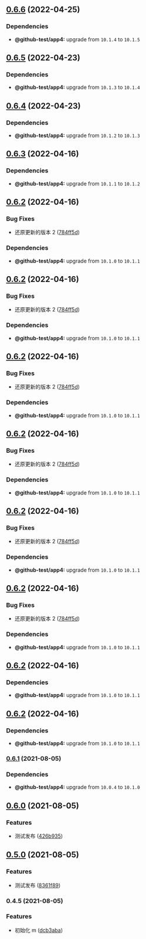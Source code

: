 ## [0.6.6](https://github.com/twinh/github-actions-test/compare/@github-test/m@0.6.5...@github-test/m@0.6.6) (2022-04-25)





### Dependencies

* **@github-test/app4:** upgrade from `10.1.4` to `10.1.5`

## [0.6.5](https://github.com/twinh/github-actions-test/compare/@github-test/m@0.6.4...@github-test/m@0.6.5) (2022-04-23)





### Dependencies

* **@github-test/app4:** upgrade from `10.1.3` to `10.1.4`

## [0.6.4](https://github.com/twinh/github-actions-test/compare/@github-test/m@0.6.3...@github-test/m@0.6.4) (2022-04-23)





### Dependencies

* **@github-test/app4:** upgrade from `10.1.2` to `10.1.3`

## [0.6.3](https://github.com/twinh/github-actions-test/compare/@github-test/m@0.6.2...@github-test/m@0.6.3) (2022-04-16)





### Dependencies

* **@github-test/app4:** upgrade from `10.1.1` to `10.1.2`

## [0.6.2](https://github.com/twinh/github-actions-test/compare/@github-test/m@0.6.1...@github-test/m@0.6.2) (2022-04-16)


### Bug Fixes

* 还原更新的版本 2 ([784ff5d](https://github.com/twinh/github-actions-test/commit/784ff5d3d6a523282eccb8fdbc37382e143d8f5e))





### Dependencies

* **@github-test/app4:** upgrade from `10.1.0` to `10.1.1`

## [0.6.2](https://github.com/twinh/github-actions-test/compare/@github-test/m@0.6.1...@github-test/m@0.6.2) (2022-04-16)


### Bug Fixes

* 还原更新的版本 2 ([784ff5d](https://github.com/twinh/github-actions-test/commit/784ff5d3d6a523282eccb8fdbc37382e143d8f5e))





### Dependencies

* **@github-test/app4:** upgrade from `10.1.0` to `10.1.1`

## [0.6.2](https://github.com/twinh/github-actions-test/compare/@github-test/m@0.6.1...@github-test/m@0.6.2) (2022-04-16)


### Bug Fixes

* 还原更新的版本 2 ([784ff5d](https://github.com/twinh/github-actions-test/commit/784ff5d3d6a523282eccb8fdbc37382e143d8f5e))





### Dependencies

* **@github-test/app4:** upgrade from `10.1.0` to `10.1.1`

## [0.6.2](https://github.com/twinh/github-actions-test/compare/@github-test/m@0.6.1...@github-test/m@0.6.2) (2022-04-16)


### Bug Fixes

* 还原更新的版本 2 ([784ff5d](https://github.com/twinh/github-actions-test/commit/784ff5d3d6a523282eccb8fdbc37382e143d8f5e))





### Dependencies

* **@github-test/app4:** upgrade from `10.1.0` to `10.1.1`

## [0.6.2](https://github.com/twinh/github-actions-test/compare/@github-test/m@0.6.1...@github-test/m@0.6.2) (2022-04-16)


### Bug Fixes

* 还原更新的版本 2 ([784ff5d](https://github.com/twinh/github-actions-test/commit/784ff5d3d6a523282eccb8fdbc37382e143d8f5e))





### Dependencies

* **@github-test/app4:** upgrade from `10.1.0` to `10.1.1`

## [0.6.2](https://github.com/twinh/github-actions-test/compare/@github-test/m@0.6.1...@github-test/m@0.6.2) (2022-04-16)


### Bug Fixes

* 还原更新的版本 2 ([784ff5d](https://github.com/twinh/github-actions-test/commit/784ff5d3d6a523282eccb8fdbc37382e143d8f5e))





### Dependencies

* **@github-test/app4:** upgrade from `10.1.0` to `10.1.1`

## [0.6.2](https://github.com/twinh/github-actions-test/compare/@github-test/m@0.6.1...@github-test/m@0.6.2) (2022-04-16)





### Dependencies

* **@github-test/app4:** upgrade from `10.1.0` to `10.1.1`

## [0.6.2](https://github.com/twinh/github-actions-test/compare/@github-test/m@0.6.1...@github-test/m@0.6.2) (2022-04-16)





### Dependencies

* **@github-test/app4:** upgrade from `10.1.0` to `10.1.1`

### [0.6.1](https://github.com/twinh/github-actions-test/compare/@github-test/m@0.6.0...@github-test/m@0.6.1) (2021-08-05)



### Dependencies

* **@github-test/app4:** upgrade from `10.0.4` to `10.1.0`

## [0.6.0](https://github.com/twinh/github-actions-test/compare/@github-test/m@0.5.0...@github-test/m@0.6.0) (2021-08-05)


### Features

* 测试发布 ([426b935](https://github.com/twinh/github-actions-test/commit/426b93589d680941508a10c6f7771a0ebdb22d4d))

## [0.5.0](https://github.com/twinh/github-actions-test/compare/@github-test/m@0.4.5...@github-test/m@0.5.0) (2021-08-05)


### Features

* 测试发布 ([8361f89](https://github.com/twinh/github-actions-test/commit/8361f8987c3facb2b86eb1c40baea910bb91f5f3))

### 0.4.5 (2021-08-05)


### Features

* 初始化 m ([dcb3aba](https://github.com/twinh/github-actions-test/commit/dcb3aba530d8bc4e63cb0c0ec836f317a3abdaf1))
